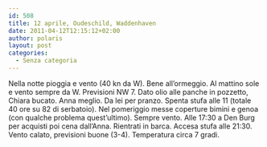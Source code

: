 ```yaml
---
id: 508
title: 12 aprile, Oudeschild, Waddenhaven
date: 2011-04-12T12:15:12+02:00
author: polaris
layout: post
categories:
  - Senza categoria
---
```

Nella notte pioggia e vento (40 kn da W). Bene all&#8217;ormeggio. Al mattino sole e vento sempre da W. Previsioni NW 7. Dato olio alle panche in pozzetto, Chiara bucato. Anna meglio. Da lei per pranzo. Spenta stufa alle 11 (totale 40 ore su 82 di serbatoio). Nel pomeriggio messe coperture bimini e genoa (con qualche problema quest&#8217;ultimo). Sempre vento. Alle 17:30 a Den Burg per acquisti poi cena dall&#8217;Anna. Rientrati in barca. Accesa stufa alle 21:30. Vento calato, previsioni buone (3-4). Temperatura circa 7 gradi.